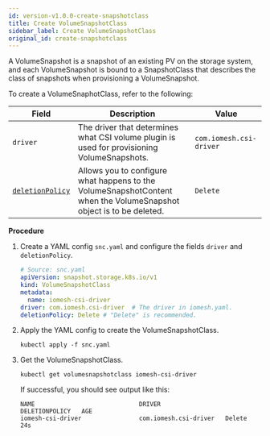 ```yaml
---
id: version-v1.0.0-create-snapshotclass
title: Create VolumeSnapshotClass
sidebar_label: Create VolumeSnapshotClass
original_id: create-snapshotclass
---
```


A VolumeSnapshot is a snapshot of an existing PV on the storage system, and each VolumeSnapshot is bound to a SnapshotClass that describes the class of snapshots when provisioning a VolumeSnapshot. 

To create a VolumeSnaphotClass, refer to the following:

|Field|Description|Value|
|---|---|---|
|`driver`|The driver that determines what CSI volume plugin is used for provisioning VolumeSnapshots.|`com.iomesh.csi-driver`|
|[`deletionPolicy`](https://kubernetes.io/docs/concepts/storage/volume-snapshot-classes/#deletionpolicy)|Allows you to configure what happens to the VolumeSnapshotContent when the VolumeSnapshot object is to be deleted.| `Delete`|

**Procedure**

1. Create a YAML config `snc.yaml` and configure the fields `driver` and `deletionPolicy`.

    ```yaml
    # Source: snc.yaml
    apiVersion: snapshot.storage.k8s.io/v1
    kind: VolumeSnapshotClass
    metadata:
      name: iomesh-csi-driver
    driver: com.iomesh.csi-driver  # The driver in iomesh.yaml.
    deletionPolicy: Delete # "Delete" is recommended.
    ```

2. Apply the YAML config to create the VolumeSnapshotClass.
  
    ```
    kubectl apply -f snc.yaml 
    ```

3. Get the VolumeSnapshotClass.

    ```
    kubectl get volumesnapshotclass iomesh-csi-driver
    ```

   If successful, you should see output like this:
    ```output
    NAME                             DRIVER                  DELETIONPOLICY   AGE
    iomesh-csi-driver                com.iomesh.csi-driver   Delete           24s
    ```

